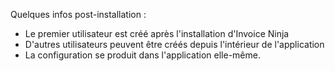 Quelques infos post-installation :

* Le premier utilisateur est créé après l'installation d'Invoice Ninja
* D'autres utilisateurs peuvent être créés depuis l'intérieur de l'application
* La configuration se produit dans l'application elle-même.
